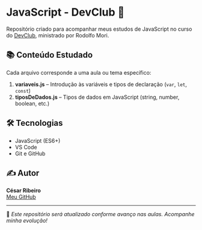 # JavaScript - DevClub 🚀

Repositório criado para acompanhar meus estudos de JavaScript no curso do [DevClub](https://devclub.com.br/), ministrado por Rodolfo Mori.

## 📚 Conteúdo Estudado

Cada arquivo corresponde a uma aula ou tema específico:

1. **variaveis.js** – Introdução às variáveis e tipos de declaração (`var`, `let`, `const`)
2. **tiposDeDados.js** – Tipos de dados em JavaScript (string, number, boolean, etc.)

## 🛠️ Tecnologias

- JavaScript (ES6+)
- VS Code
- Git e GitHub

## ✍️ Autor

**César Ribeiro**  
[Meu GitHub](https://github.com/cesarfcribeiro)

---

📌 *Este repositório será atualizado conforme avanço nas aulas. Acompanhe minha evolução!*
